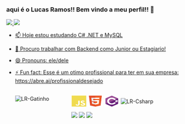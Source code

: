 ### aqui é o Lucas Ramos!! Bem vindo a meu perfil!! 👋
 <div>
  <a href="https://github.com/devLucasRamos">
  <img height="180em" src="https://github-readme-stats.vercel.app/api?username=devLucasRamos&show_icons=true&theme=dark&include_all_commits=true&count_private=true"/>
  <img height="180em" src="https://github-readme-stats.vercel.app/api/top-langs/?username=devLucasRamos&layout=compact&langs_count=7&theme=dark"/>
</div>

- 📫 Hoje estou estudando C# .NET e MySQL
- 👯 Procuro trabalhar com Backend como Junior ou Estagiario!
- 😄 Pronouns: ele/dele
- ⚡ Fun fact: Esse é um otimo profissional para ter em sua empresa: https://abre.ai/profissionaldesejado
  
  <div style="display: inline_block"><br>
  <img align="center" alt="LR-Js" height="30" width="40" src="https://raw.githubusercontent.com/devicons/devicon/master/icons/javascript/javascript-plain.svg">
  <img align="center" alt="LR-HTML" height="30" width="40" src="https://raw.githubusercontent.com/devicons/devicon/master/icons/html5/html5-original.svg">
  <img align="center" alt="LR-Csharp" height="30" width="40" src="https://raw.githubusercontent.com/devicons/devicon/master/icons/csharp/csharp-original.svg">
  <img align="center" alt="LR-Csharp" height="30" width="60" src="https://img.shields.io/badge/.NET-5C2D91?style=for-the-badge&logo=.net&logoColor=white">
  <img align="left" alt="LR-Gatinho" height="150" width="150" src="https://media2.giphy.com/media/cMF3Fa3ZnLs8jk4xM4/giphy.gif?cid=ecf05e47c5ys25z99vok2qixgk3djran9isg1oslm2kw2gbh&rid=giphy.gif&ct=g">
 </div>
 <div> 
  <a href = "mailto:lucas2adriano@gmail.com"><img src="https://img.shields.io/badge/-Gmail-%23333?style=for-the-badge&logo=gmail&logoColor=white" target="_blank"></a>
  <a href="https://www.linkedin.com/in/devlucasramos" target="_blank"><img src="https://img.shields.io/badge/-LinkedIn-%230077B5?style=for-the-badge&logo=linkedin&logoColor=white" target="_blank"></a>
   <a href="https://www.facebook.com/devLucasRamos/" target="_blank"><img src="https://img.shields.io/badge/Facebook-1877F2?style=for-the-badge&logo=facebook&logoColor=white" target="_blank"></a> 
</div>
